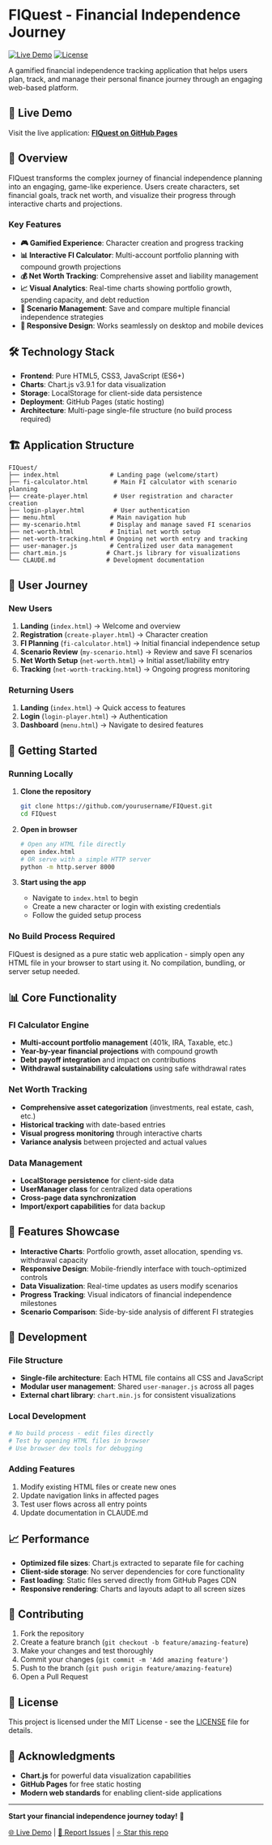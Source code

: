 # FIQuest - Financial Independence Journey

[![Live Demo](https://img.shields.io/badge/Live%20Demo-GitHub%20Pages-brightgreen)](https://yourusername.github.io/FIQuest)
[![License](https://img.shields.io/badge/license-MIT-blue.svg)](LICENSE)

A gamified financial independence tracking application that helps users plan, track, and manage their personal finance journey through an engaging web-based platform.

## 🚀 Live Demo

Visit the live application: **[FIQuest on GitHub Pages](https://yourusername.github.io/FIQuest)**

## 📖 Overview

FIQuest transforms the complex journey of financial independence planning into an engaging, game-like experience. Users create characters, set financial goals, track net worth, and visualize their progress through interactive charts and projections.

### Key Features

- **🎮 Gamified Experience**: Character creation and progress tracking
- **📊 Interactive FI Calculator**: Multi-account portfolio planning with compound growth projections
- **💰 Net Worth Tracking**: Comprehensive asset and liability management
- **📈 Visual Analytics**: Real-time charts showing portfolio growth, spending capacity, and debt reduction
- **🎯 Scenario Management**: Save and compare multiple financial independence strategies
- **📱 Responsive Design**: Works seamlessly on desktop and mobile devices

## 🛠️ Technology Stack

- **Frontend**: Pure HTML5, CSS3, JavaScript (ES6+)
- **Charts**: Chart.js v3.9.1 for data visualization
- **Storage**: LocalStorage for client-side data persistence
- **Deployment**: GitHub Pages (static hosting)
- **Architecture**: Multi-page single-file structure (no build process required)

## 🏗️ Application Structure

```
FIQuest/
├── index.html              # Landing page (welcome/start)
├── fi-calculator.html       # Main FI calculator with scenario planning
├── create-player.html       # User registration and character creation
├── login-player.html        # User authentication
├── menu.html               # Main navigation hub
├── my-scenario.html        # Display and manage saved FI scenarios
├── net-worth.html          # Initial net worth setup
├── net-worth-tracking.html # Ongoing net worth entry and tracking
├── user-manager.js         # Centralized user data management
├── chart.min.js           # Chart.js library for visualizations
└── CLAUDE.md              # Development documentation
```

## 🎯 User Journey

### New Users
1. **Landing** (`index.html`) → Welcome and overview
2. **Registration** (`create-player.html`) → Character creation
3. **FI Planning** (`fi-calculator.html`) → Initial financial independence setup
4. **Scenario Review** (`my-scenario.html`) → Review and save FI scenarios
5. **Net Worth Setup** (`net-worth.html`) → Initial asset/liability entry
6. **Tracking** (`net-worth-tracking.html`) → Ongoing progress monitoring

### Returning Users
1. **Landing** (`index.html`) → Quick access to features
2. **Login** (`login-player.html`) → Authentication
3. **Dashboard** (`menu.html`) → Navigate to desired features

## 🚀 Getting Started

### Running Locally

1. **Clone the repository**
   ```bash
   git clone https://github.com/yourusername/FIQuest.git
   cd FIQuest
   ```

2. **Open in browser**
   ```bash
   # Open any HTML file directly
   open index.html
   # OR serve with a simple HTTP server
   python -m http.server 8000
   ```

3. **Start using the app**
   - Navigate to `index.html` to begin
   - Create a new character or login with existing credentials
   - Follow the guided setup process

### No Build Process Required

FIQuest is designed as a pure static web application - simply open any HTML file in your browser to start using it. No compilation, bundling, or server setup needed.

## 📊 Core Functionality

### FI Calculator Engine
- **Multi-account portfolio management** (401k, IRA, Taxable, etc.)
- **Year-by-year financial projections** with compound growth
- **Debt payoff integration** and impact on contributions
- **Withdrawal sustainability calculations** using safe withdrawal rates

### Net Worth Tracking
- **Comprehensive asset categorization** (investments, real estate, cash, etc.)
- **Historical tracking** with date-based entries
- **Visual progress monitoring** through interactive charts
- **Variance analysis** between projected and actual values

### Data Management
- **LocalStorage persistence** for client-side data
- **UserManager class** for centralized data operations
- **Cross-page data synchronization**
- **Import/export capabilities** for data backup

## 🎨 Features Showcase

- **Interactive Charts**: Portfolio growth, asset allocation, spending vs. withdrawal capacity
- **Responsive Design**: Mobile-friendly interface with touch-optimized controls
- **Data Visualization**: Real-time updates as users modify scenarios
- **Progress Tracking**: Visual indicators of financial independence milestones
- **Scenario Comparison**: Side-by-side analysis of different FI strategies

## 🔧 Development

### File Structure
- **Single-file architecture**: Each HTML file contains all CSS and JavaScript
- **Modular user management**: Shared `user-manager.js` across all pages
- **External chart library**: `chart.min.js` for consistent visualizations

### Local Development
```bash
# No build process - edit files directly
# Test by opening HTML files in browser
# Use browser dev tools for debugging
```

### Adding Features
1. Modify existing HTML files or create new ones
2. Update navigation links in affected pages
3. Test user flows across all entry points
4. Update documentation in CLAUDE.md

## 📈 Performance

- **Optimized file sizes**: Chart.js extracted to separate file for caching
- **Client-side storage**: No server dependencies for core functionality
- **Fast loading**: Static files served directly from GitHub Pages CDN
- **Responsive rendering**: Charts and layouts adapt to all screen sizes

## 🤝 Contributing

1. Fork the repository
2. Create a feature branch (`git checkout -b feature/amazing-feature`)
3. Make your changes and test thoroughly
4. Commit your changes (`git commit -m 'Add amazing feature'`)
5. Push to the branch (`git push origin feature/amazing-feature`)
6. Open a Pull Request

## 📄 License

This project is licensed under the MIT License - see the [LICENSE](LICENSE) file for details.

## 🙏 Acknowledgments

- **Chart.js** for powerful data visualization capabilities
- **GitHub Pages** for free static hosting
- **Modern web standards** for enabling client-side applications

---

**Start your financial independence journey today!** 🚀

[🌐 Live Demo](https://yourusername.github.io/FIQuest) | [📧 Report Issues](https://github.com/yourusername/FIQuest/issues) | [⭐ Star this repo](https://github.com/yourusername/FIQuest)